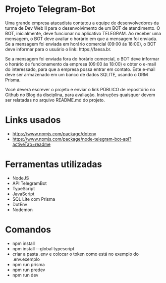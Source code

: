 # Projeto Telegram-Bot

<p>Uma grande empresa atacadista contatou a equipe de desenvolvedores da turma de Dev Web II para o desenvolvimento de um BOT de atendimento. O BOT, inicialmente, deve funcionar no aplicativo TELEGRAM. Ao receber uma mensagem, o BOT deve avaliar o horário em que a mensagem foi enviada. Se a mensagem foi enviada em horário comercial (09:00 às 18:00), o BOT deve informar para o usuário o link: https://faesa.br.</p>

<p>Se a mensagem foi enviada fora do horário comercial, o BOT deve informar o horário de funcionamento da empresa (09:00 às 18:00) e obter o e-mail do interessado, para que a empresa possa entrar em contato. Este e-mail deve ser armazenado em um banco de dados SQLITE, usando o ORM Prisma.</p>

<p>Você deverá escrever o projeto e enviar o link PÚBLICO de repositório no Github no Blog da disciplina, para avaliação. Instruções quaisquer devem ser relatadas no arquivo README.md do projeto.</p>

# Links usados

- https://www.npmjs.com/package/dotenv
- https://www.npmjs.com/package/node-telegram-bot-api?activeTab=readme

# Ferramentas utilizadas
- NodeJS
- API TelegramBot
- TypeScript
- JavaScript
- SQL Lite com Prisma
- DotEnv
- Nodemon

# Comandos

- npm install
- npm install --global typescript
- criar a pasta .env e colocar o token como está no exemplo do .env.exemplo
- npm run prisma
- npm run predev
- npm run dev

